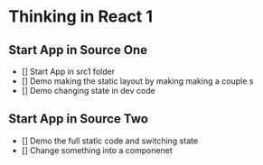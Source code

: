 # Thinking in React 1

## Start App in Source One
- [] Start App in src1 folder
- [] Demo making the static layout by making making a couple <tr>s
- [] Demo changing state in dev code

## Start App in Source Two
- [] Demo the full static code and switching state 
- [] Change something into a componenet 